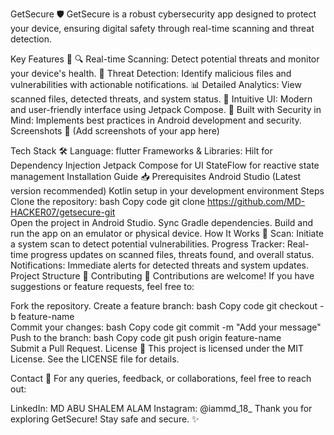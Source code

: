 GetSecure 🛡️
GetSecure is a robust cybersecurity app designed to protect your device, ensuring digital safety through real-time scanning and threat detection.

Key Features 🚀
🔍 Real-time Scanning: Detect potential threats and monitor your device's health.
🚨 Threat Detection: Identify malicious files and vulnerabilities with actionable notifications.
📊 Detailed Analytics: View scanned files, detected threats, and system status.
🎨 Intuitive UI: Modern and user-friendly interface using Jetpack Compose.
🔧 Built with Security in Mind: Implements best practices in Android development and security.
Screenshots 📸
(Add screenshots of your app here)

Tech Stack 🛠️
Language: flutter
Frameworks & Libraries:
Hilt for Dependency Injection
Jetpack Compose for UI
StateFlow for reactive state management
Installation Guide 📥
Prerequisites
Android Studio (Latest version recommended)
Kotlin setup in your development environment
Steps
Clone the repository:
bash
Copy code
git clone https://github.com/MD-HACKER07/getsecure-git  
Open the project in Android Studio.
Sync Gradle dependencies.
Build and run the app on an emulator or physical device.
How It Works 🤖
Scan: Initiate a system scan to detect potential vulnerabilities.
Progress Tracker: Real-time progress updates on scanned files, threats found, and overall status.
Notifications: Immediate alerts for detected threats and system updates.
Project Structure 📂
Contributing 🤝
Contributions are welcome! If you have suggestions or feature requests, feel free to:

Fork the repository.
Create a feature branch:
bash
Copy code
git checkout -b feature-name  
Commit your changes:
bash
Copy code
git commit -m "Add your message"  
Push to the branch:
bash
Copy code
git push origin feature-name  
Submit a Pull Request.
License 📄
This project is licensed under the MIT License. See the LICENSE file for details.

Contact 📧
For any queries, feedback, or collaborations, feel free to reach out:

LinkedIn: MD ABU SHALEM ALAM
Instagram: @iammd_18_
Thank you for exploring GetSecure! Stay safe and secure. ✨
